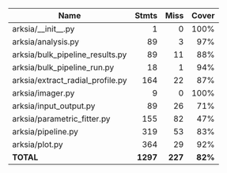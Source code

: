 | Name                               |    Stmts |     Miss |   Cover |
|----------------------------------- | -------: | -------: | ------: |
| arksia/\_\_init\_\_.py             |        1 |        0 |    100% |
| arksia/analysis.py                 |       89 |        3 |     97% |
| arksia/bulk\_pipeline\_results.py  |       89 |       11 |     88% |
| arksia/bulk\_pipeline\_run.py      |       18 |        1 |     94% |
| arksia/extract\_radial\_profile.py |      164 |       22 |     87% |
| arksia/imager.py                   |        9 |        0 |    100% |
| arksia/input\_output.py            |       89 |       26 |     71% |
| arksia/parametric\_fitter.py       |      155 |       82 |     47% |
| arksia/pipeline.py                 |      319 |       53 |     83% |
| arksia/plot.py                     |      364 |       29 |     92% |
|                          **TOTAL** | **1297** |  **227** | **82%** |
